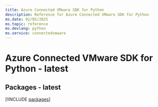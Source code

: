 ```yaml
---
title: Azure Connected VMware SDK for Python
description: Reference for Azure Connected VMware SDK for Python
ms.date: 02/05/2025
ms.topic: reference
ms.devlang: python
ms.service: connectedvmware
---
```

# Azure Connected VMware SDK for Python - latest
## Packages - latest
[!INCLUDE [packages](connected-vmware-index.md)]